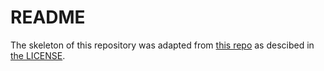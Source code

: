 # README

The skeleton of this repository was adapted from [this repo](/docs/attribution/go-lib/LICENSE) as descibed in [the LICENSE](/docs/attribution/go-lib/LINK).
